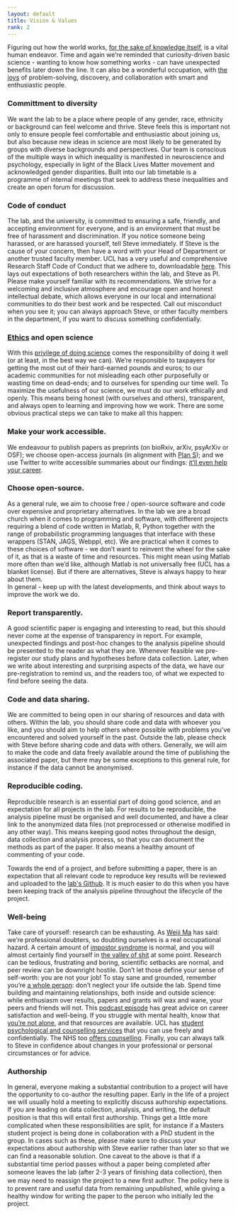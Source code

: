 ```yaml
---
layout: default
title: Vision & Values
rank: 2
---
```


Figuring out how the world works, [for the sake of knowledge itself](https://www.ias.edu/about/usefulness-useless-knowledge), is a vital human endeavor. Time and again we’re reminded that curiosity-driven basic science - wanting to know how something works - can have unexpected benefits later down the line. It can also be a wonderful occupation, with [the joys](https://physicstoday.scitation.org/doi/full/10.1063/PT.3.3630) of problem-solving, discovery, and collaboration with smart and enthusiastic people. 

### Committment to diversity
We want the lab to be a place where people of any gender, race, ethnicity or background can feel welcome and thrive. Steve feels this is important not only to ensure people feel comfortable and enthusiastic about joining us, but also because new ideas in science are most likely to be generated by groups with diverse backgrounds and perspectives. Our team is conscious of the multiple ways in which inequality is manifested in neuroscience and psychology, especially in light of the Black Lives Matter movement and acknowledged gender disparities. Built into our lab timetable is a programme of internal meetings that seek to address these inequalities and create an open forum for discussion.

### Code of conduct
The lab, and the university, is committed to ensuring a safe, friendly, and accepting environment for everyone, and is an environment that must be free of harassment and discrimination. If you notice someone being harassed, or are harassed yourself, tell Steve immediately. If Steve is the cause of your concern, then have a word with your Head of Department or another trusted faculty member.
UCL has a very useful and comprehensive Research Staff Code of Conduct that we adhere to, downloadable [here](https://www.ucl.ac.uk/human-resources/sites/human-resources/files/code_of_practice_for_research_staff.pdf). This lays out expectations of both researchers within the lab, and Steve as PI. Please make yourself familiar with its recommendations.
We strive for a welcoming and inclusive atmosphere and encourage open and honest intellectual debate, which allows everyone in our local and international communities to do their best work and be respected. Call out misconduct when you see it; you can always approach Steve, or other faculty members in the department, if you want to discuss something confidentially.

### [Ethics](https://www.cmu.edu/dietrich/psychology/cognitiveaxon/documents/Verstynen_PES.pdf) and open science
With this [privilege of doing science](https://www.codykommers.com/post/57-nancy-kanwisher) comes the responsibility of doing it well (or at least, in the best way we can). We’re responsible to taxpayers for getting the most out of their hard-earned pounds and euros; to our academic communities for not misleading each other purposefully or wasting time on dead-ends; and to ourselves for spending our time well.
To maximize the usefulness of our science, we must do our work ethically and openly. This means being honest (with ourselves and others), transparent, and always open to learning and improving how we work.
There are some obvious practical steps we can take to make all this happen:

### Make your work accessible. 
We endeavour to publish papers as preprints (on bioRxiv, arXiv, psyArXiv or OSF); we choose open-access journals (in alignment with [Plan S](https://www.coalition-s.org/)); and we use Twitter to write accessible summaries about our findings: [it’ll even help your career](http://dx.doi.org/10.7554/eLife.16800.001). 

### Choose open-source. 
As a general rule, we aim to choose free / open-source software and code over expensive and proprietary alternatives. In the lab we are a broad church when it comes to programming and software, with different projects requiring a blend of code written in Matlab, R, Python together with the range of probabilistic programming languages that interface with these wrappers (STAN, JAGS, Webppl, etc). We are practical when it comes to these choices of software - we don’t want to reinvent the wheel for the sake of it, as that is a waste of time and resources. This might mean using Matlab more often than we’d like, although Matlab is not universally free (UCL has a blanket license). But if there are alternatives, Steve is always happy to hear about them.  
In general - keep up with the latest developments, and think about ways to improve the work we do.

### Report transparently. 
A good scientific paper is engaging and interesting to read, but this should never come at the expense of transparency in report. For example, unexpected findings and post-hoc changes to the analysis pipeline should be presented to the reader as what they are. Whenever feasible we pre-register our study plans and hypotheses before data collection. Later, when we write about interesting and surprising aspects of the data, we have our pre-registration to remind us, and the readers too, of what we expected to find before seeing the data.  

### Code and data sharing.
We are committed to being open in our sharing of resources and data with others. Within the lab, you should share code and data with whoever you like, and you should aim to help others where possible with problems you've encountered and solved yourself in the past. Outside the lab, please check with Steve before sharing code and data with others. Generally, we will aim to make the code and data freely available around the time of publishing the associated paper, but there may be some exceptions to this general rule, for instance if the data cannot be anonymised.

### Reproducible coding. 
Reproducible research is an essential part of doing good science, and an expectation for all projects in the lab. For results to be reproducible, the analysis pipeline must be organised and well documented, and have a clear link to the anonymized data files (not preprocessed or otherwise modified in any other way). This means keeping good notes throughout the design, data collection and analysis process, so that you can document the methods as part of the paper. It also means a healthy amount of commenting of your code.

Towards the end of a project, and before submitting a paper, there is an expectation that all relevant code to reproduce key results will be reviewed and uploaded to the [lab's Github](https://github.com/metacoglab). It is much easier to do this when you have been keeping track of the analysis pipeline throughout the lifecycle of the project.

### Well-being
Take care of yourself: research can be exhausting. As [Weiji Ma](https://www.cns.nyu.edu/events/growingupinscience/index.html) has said: we’re professional doubters, so doubting ourselves is a real occupational hazard. A certain amount of [impostor syndrome](https://medium.com/the-spike/why-scientists-feel-dumb-2ed0ac869b1f) is normal, and you will almost certainly find yourself in [the valley of shit](https://thesiswhisperer.com/2012/05/08/the-valley-of-shit/) at some point. Research can be tedious, frustrating and boring, scientific setbacks are normal, and peer review can be downright hostile. Don’t let those define your sense of self-worth: you are not your job!
To stay sane and grounded, remember you’re [a whole person](https://blogs.scientificamerican.com/guest-blog/the-awesomest-7-year-postdoc-or-how-i-learned-to-stop-worrying-and-love-the-tenure-track-faculty-life/): don’t neglect your life outside the lab. Spend time building and maintaining relationships, both inside and outside science: while enthusiasm over results, papers and grants will wax and wane, your peers and friends will not. This [podcast episode](https://braininspired.co/podcast/100-1/) has great advice on career satisfaction and well-being.
If you struggle with mental health, know that [you’re not alone](https://www.advance-he.ac.uk/news-and-views/postgraduate-researchers-are-positive-about-their-experience-despite-high-anxiety), and that resources are available. UCL has [student psychological and counselling services](https://www.ucl.ac.uk/students/support-and-wellbeing/student-psychological-and-counselling-services) that you can use freely and confidentially. The NHS too [offers counselling](https://www.nhs.uk/service-search/find-a-psychological-therapies-service/). Finally, you can always talk to Steve in confidence about changes in your professional or personal circumstances or for advice.

### Authorship
In general, everyone making a substantial contribution to a project will have the opportunity to co-author the resulting paper. Early in the life of a project we will usually hold a meeting to explicitly discuss authorship expectations. If you are leading on data collection, analysis, and writing, the default position is that this will entail ﬁrst authorship. Things get a little more complicated when these responsibilities are split, for instance if a Masters student project is being done in collaboration with a PhD student in the group. In cases such as these, please make sure to discuss your expectations about authorship with Steve earlier rather than later so that we can ﬁnd a reasonable solution. One caveat to the above is that if a substantial time period passes without a paper being completed after someone leaves the lab (after 2-3 years of ﬁnishing data collection), then we may need to reassign the project to a new ﬁrst author. The policy here is to prevent rare and useful data from remaining unpublished, while giving a healthy window for writing the paper to the person who initially led the project.
